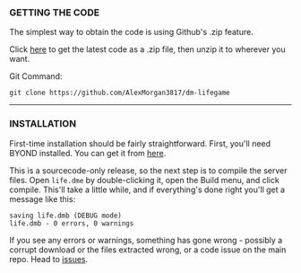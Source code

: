 ### GETTING THE CODE

The simplest way to obtain the code is using Github's .zip feature.

Click [here](../../releases/latest) to get the latest code as a .zip file, then unzip it to wherever you want.

Git Command:

    git clone https://github.com/AlexMorgan3817/dm-lifegame

---

### INSTALLATION

First-time installation should be fairly straightforward.  First, you'll need BYOND installed.  You can get it from [here](http://www.byond.com/download/).

This is a sourcecode-only release, so the next step is to compile the server files.
Open `life.dme` by double-clicking it, open the Build menu, and click compile.
This'll take a little while, and if everything's done right you'll get a message like this:

    saving life.dmb (DEBUG mode)
    life.dmb - 0 errors, 0 warnings

If you see any errors or warnings, something has gone wrong - possibly a corrupt download or the files extracted wrong, or a code issue on the main repo.
Head to [issues](../../issues).

